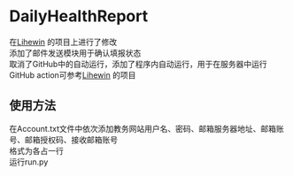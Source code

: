 # DailyHealthReport
在[Lihewin](https://github.com/Lihewin/NUIST_Auto_Health_Report)
的项目上进行了修改<br/>
添加了邮件发送模块用于确认填报状态<br/>
取消了GitHub中的自动运行，添加了程序内自动运行，用于在服务器中运行<br/>
GitHub action可参考[Lihewin](https://github.com/Lihewin/NUIST_Auto_Health_Report)
的项目<br/>


## 使用方法
在Account.txt文件中依次添加教务网站用户名、密码、邮箱服务器地址、邮箱账号、邮箱授权码、接收邮箱账号<br/>
格式为各占一行<br/>
运行run.py<br/>
